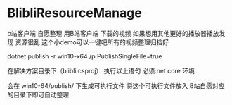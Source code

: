 # BlibliResourceManage

b站客户端 自愿整理 
用B站客户端 下载的视频 如果想用其他更好的播放器播放发现 资源很乱 这个小demo可以一键吧所有的视频整理归档好

dotnet publish -r win10-x64 /p:PublishSingleFile=true

在解决方案目录下（blibli.csproj） 执行以上语句 必须.net core 环境 

会在 win10-64/publish/ 下生成可执行文件  将这个可执行文件放入 B站自愿对应的目录下即可自动整理

